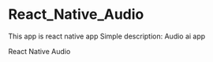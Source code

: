# React_Native_Audio
This app is react native app
Simple description:
Audio ai app

React Native Audio
